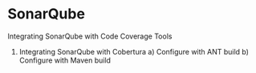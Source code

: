 # SonarQube
Integrating SonarQube with Code Coverage Tools
1) Integrating SonarQube with Cobertura
  a) Configure with ANT build
  b) Configure with Maven build
